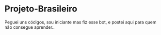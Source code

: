 # Projeto-Brasileiro
Peguei uns códigos, sou iniciante mas fiz esse bot, e postei aqui para quem não consegue aprender..
